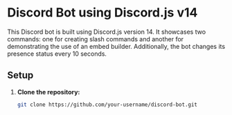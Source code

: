 # Discord Bot using Discord.js v14

This Discord bot is built using Discord.js version 14. It showcases two commands: one for creating slash commands and another for demonstrating the use of an embed builder. Additionally, the bot changes its presence status every 10 seconds.

## Setup

1. **Clone the repository:**

   ```bash
   git clone https://github.com/your-username/discord-bot.git
